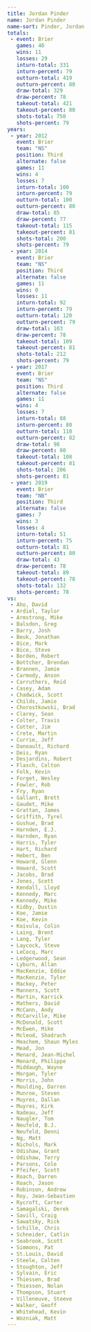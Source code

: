 ```yaml
---
title: Jordan Pinder
name: Jordan Pinder
name-sort: Pinder, Jordan
totals:
 - event: Brier
   games: 40
   wins: 11
   losses: 29
   inturn-total: 331
   inturn-percent: 79
   outturn-total: 419
   outturn-percent: 80
   draw-total: 329
   draw-percent: 78
   takeout-total: 421
   takeout-percent: 80
   shots-total: 750
   shots-percent: 79
years:
 - year: 2012
   event: Brier
   team: "NS"
   position: Third
   alternate: false
   games: 11
   wins: 4
   losses: 7
   inturn-total: 100
   inturn-percent: 79
   outturn-total: 100
   outturn-percent: 80
   draw-total: 85
   draw-percent: 77
   takeout-total: 115
   takeout-percent: 81
   shots-total: 200
   shots-percent: 79
 - year: 2014
   event: Brier
   team: "NS"
   position: Third
   alternate: false
   games: 11
   wins: 0
   losses: 11
   inturn-total: 92
   inturn-percent: 79
   outturn-total: 120
   outturn-percent: 79
   draw-total: 103
   draw-percent: 78
   takeout-total: 109
   takeout-percent: 81
   shots-total: 212
   shots-percent: 79
 - year: 2017
   event: Brier
   team: "NS"
   position: Third
   alternate: false
   games: 11
   wins: 4
   losses: 7
   inturn-total: 88
   inturn-percent: 80
   outturn-total: 118
   outturn-percent: 82
   draw-total: 98
   draw-percent: 80
   takeout-total: 108
   takeout-percent: 81
   shots-total: 206
   shots-percent: 81
 - year: 2019
   event: Brier
   team: "NB"
   position: Third
   alternate: false
   games: 7
   wins: 3
   losses: 4
   inturn-total: 51
   inturn-percent: 75
   outturn-total: 81
   outturn-percent: 80
   draw-total: 43
   draw-percent: 78
   takeout-total: 89
   takeout-percent: 78
   shots-total: 132
   shots-percent: 78
vs:
 - Aho, David
 - Ardiel, Taylor
 - Armstrong, Mike
 - Balsdon, Greg
 - Barry, Josh
 - Beuk, Jonathan
 - Bice, Mark
 - Bice, Steve
 - Borden, Robert
 - Bottcher, Brendan
 - Brannen, Jamie
 - Carmody, Anson
 - Carruthers, Reid
 - Casey, Adam
 - Chadwick, Scott
 - Childs, Jamie
 - Chorostkowski, Brad
 - Clarey, Sean
 - Colter, Travis
 - Cotter, Jim
 - Crete, Martin
 - Currie, Jeff
 - Daneault, Richard
 - Deis, Ryan
 - Desjardins, Robert
 - Flasch, Colton
 - Folk, Kevin
 - Forget, Wesley
 - Fowler, Rob
 - Fry, Ryan
 - Gallant, Brett
 - Gaudet, Mike
 - Grattan, James
 - Griffith, Tyrel
 - Gushue, Brad
 - Harnden, E.J.
 - Harnden, Ryan
 - Harris, Tyler
 - Hart, Richard
 - Hebert, Ben
 - Howard, Glenn
 - Howard, Scott
 - Jacobs, Brad
 - Jones, Scott
 - Kendall, Lloyd
 - Kennedy, Marc
 - Kennedy, Mike
 - Kidby, Dustin
 - Koe, Jamie
 - Koe, Kevin
 - Koivula, Colin
 - Laing, Brent
 - Lang, Tyler
 - Laycock, Steve
 - LeCocq, Marc
 - Ledgerwood, Sean
 - Lyburn, Allan
 - MacKenzie, Eddie
 - MacKenzie, Tyler
 - Mackey, Peter
 - Manners, Scott
 - Martin, Karrick
 - Mathers, David
 - McCann, Andy
 - McCarville, Mike
 - McDonald, Scott
 - McEwen, Mike
 - Mcleod, Shadrach
 - Meachem, Shaun Myles
 - Mead, Jon
 - Menard, Jean-Michel
 - Menard, Philippe
 - Middaugh, Wayne
 - Morgan, Tyler
 - Morris, John
 - Moulding, Darren
 - Munroe, Steven
 - Muyres, Dallan
 - Muyres, Kirk
 - Nadeau, Jeff
 - Naugler, Tom
 - Neufeld, B.J.
 - Neufeld, Denni
 - Ng, Matt
 - Nichols, Mark
 - Odishaw, Grant
 - Odishaw, Terry
 - Parsons, Cole
 - Pfeifer, Scott
 - Roach, Darren
 - Roach, Jason
 - Robinson, Andrew
 - Roy, Jean-Sebastien
 - Rycroft, Carter
 - Samagalski, Derek
 - Savill, Craig
 - Sawatsky, Rick
 - Schille, Chris
 - Schneider, Catlin
 - Seabrook, Scott
 - Simmons, Pat
 - St.Louis, David
 - Steele, Colten
 - Stoughton, Jeff
 - Sylvain, Eric
 - Thiessen, Brad
 - Thiessen, Nolan
 - Thompson, Stuart
 - Villeneuve, Steeve
 - Walker, Geoff
 - Whitehead, Kevin
 - Wozniak, Matt
---
```

